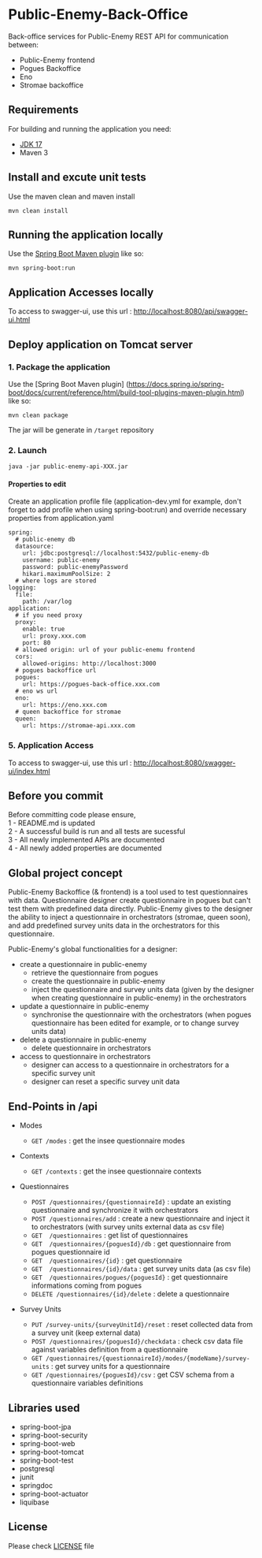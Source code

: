 # Public-Enemy-Back-Office
Back-office services for Public-Enemy
REST API for communication between: 
- Public-Enemy frontend
- Pogues Backoffice
- Eno
- Stromae backoffice

## Requirements
For building and running the application you need:
- [JDK 17](https://jdk.java.net/archive/)
- Maven 3

## Install and excute unit tests
Use the maven clean and maven install
```shell
mvn clean install
```  

## Running the application locally
Use the [Spring Boot Maven plugin](https://docs.spring.io/spring-boot/docs/current/reference/html/build-tool-plugins-maven-plugin.html) like so:
```shell
mvn spring-boot:run
```

## Application Accesses locally
To access to swagger-ui, use this url : [http://localhost:8080/api/swagger-ui.html](http://localhost:8080/swagger-ui.html)

## Deploy application on Tomcat server
### 1. Package the application
Use the [Spring Boot Maven plugin]  (https://docs.spring.io/spring-boot/docs/current/reference/html/build-tool-plugins-maven-plugin.html) like so:
```shell
mvn clean package
```  
The jar will be generate in `/target` repository

### 2. Launch

```shell
java -jar public-enemy-api-XXX.jar
```  


#### Properties to edit
Create an application profile file (application-dev.yml for example, don't forget to add profile when using spring-boot:run) and override necessary properties from application.yaml
```shell  
spring:
  # public-enemy db
  datasource:
    url: jdbc:postgresql://localhost:5432/public-enemy-db
    username: public-enemy
    password: public-enemyPassword
    hikari.maximumPoolSize: 2
  # where logs are stored
logging:
  file:
    path: /var/log
application:
  # if you need proxy
  proxy:
    enable: true
    url: proxy.xxx.com
    port: 80
  # allowed origin: url of your public-enemu frontend
  cors:
    allowed-origins: http://localhost:3000
  # pogues backoffice url
  pogues:
    url: https://pogues-back-office.xxx.com
  # eno ws url
  eno:
    url: https://eno.xxx.com
  # queen backoffice for stromae
  queen:
    url: https://stromae-api.xxx.com
```

### 5. Application Access
To access to swagger-ui, use this url : [http://localhost:8080/swagger-ui/index.html](http://localhost:8080/swagger-ui/index.html)  

## Before you commit
Before committing code please ensure,  
1 - README.md is updated  
2 - A successful build is run and all tests are sucessful  
3 - All newly implemented APIs are documented  
4 - All newly added properties are documented

## Global project concept

Public-Enemy Backoffice (& frontend) is a tool used to test questionnaires with data. Questionnaire designer create questionnaire in pogues but can't test them with predefined data directly. Public-Enemy gives to the designer the ability to inject a questionnaire in orchestrators (stromae, queen soon), and add predefined survey units data in the orchestrators for this questionnaire.

Public-Enemy's global functionalities for a designer:

- create a questionnaire in public-enemy
    - retrieve the questionnaire from pogues
    - create the questionnaire in public-enemy
    - inject the questionnaire and survey units data (given by the designer when creating questionnaire in public-enemy) in the orchestrators
- update a questionnaire in public-enemy
    - synchronise the questionnaire with the orchestrators (when pogues questionnaire has been edited for example, or to change survey units data)
- delete a questionnaire in public-enemy
    - delete questionnaire in orchestrators
- access to questionnaire in orchestrators
    - designer can access to a questionnaire in orchestrators for a specific survey unit
    - designer can reset a specific survey unit data
  
## End-Points in /api
- Modes
    - `GET /modes` : get the insee questionnaire modes

- Contexts
    - `GET /contexts` : get the insee questionnaire contexts

- Questionnaires
  - `POST /questionnaires/{questionnaireId}` : update an existing questionnaire and synchronize it with orchestrators
  - `POST /questionnaires/add` : create a new questionnaire and inject it to orchestrators (with survey units external data as csv file)
  - `GET  /questionnaires` : get list of questionnaires 
  - `GET  /questionnaires/{poguesId}/db` : get questionnaire from pogues questionnaire id
  - `GET  /questionnaires/{id}` : get questionnaire
  - `GET  /questionnaires/{id}/data` : get survey units data (as csv file)
  - `GET  /questionnaires/pogues/{poguesId}` : get questionnaire informations coming from pogues
  - `DELETE /questionnaires/{id}/delete` : delete a questionnaire

- Survey Units
  - `PUT /survey-units/{surveyUnitId}/reset` : reset collected data from a survey unit (keep external data)
  - `POST /questionnaires/{poguesId}/checkdata` : check csv data file against variables definition from a questionnaire 
  - `GET /questionnaires/{questionnaireId}/modes/{modeName}/survey-units` : get survey units for a questionnaire
  - `GET /questionnaires/{poguesId}/csv` : get CSV schema from a questionnaire variables definitions 

## Libraries used
- spring-boot-jpa
- spring-boot-security
- spring-boot-web
- spring-boot-tomcat
- spring-boot-test
- postgresql
- junit
- springdoc
- spring-boot-actuator
- liquibase

## License
Please check [LICENSE](https://github.com/InseeFr/Public-Enemy-Back-Office/blob/main/LICENSE) file

